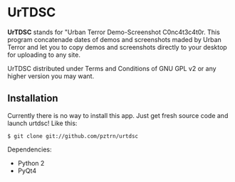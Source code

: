 # UrTDSC

**UrTDSC** stands for "Urban Terror Demo-Screenshot C0nc4t3c4t0r. This program concatenade dates of demos and screenshots maded by Urban Terror and let you to copy demos and screenshots directly to your desktop for uploading to any site.

UrTDSC distributed under Terms and Conditions of GNU GPL v2 or any higher version you may want.

## Installation
Currently there is no way to install this app. Just get fresh source code and launch urtdsc! Like this:

    $ git clone git://github.com/pztrn/urtdsc

Dependencies:
  * Python 2
  * PyQt4